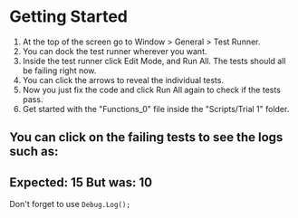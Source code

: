 # Getting Started

1. At the top of the screen go to Window > General > Test Runner.
2. You can dock the test runner wherever you want.
3. Inside the test runner click Edit Mode, and Run All. The tests should all be failing right now.
4. You can click the arrows to reveal the individual tests.
5. Now you just fix the code and click Run All again to check if the tests pass.
6. Get started with the "Functions_0" file inside the "Scripts/Trial 1" folder.

You can click on the failing tests to see the logs such as:
---
Expected: 15
But was: 10
---

Don't forget to use `Debug.Log();`
